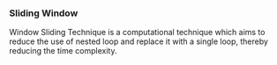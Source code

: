 ### Sliding Window

Window Sliding Technique is a computational technique which aims to reduce the use of nested loop and replace it with a single loop, thereby reducing the time complexity.
